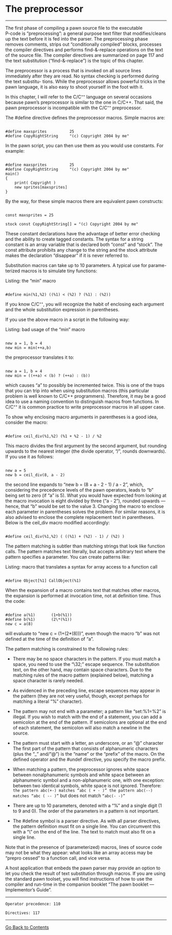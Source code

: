 # The preprocessor

---

The first phase of compiling a pawn source file to the executable  
P-code is “preprocessing”: a general purpose text filter that modifies/cleans up the text
before it is fed into the parser. The preprocessing phase removes comments,
strips out “conditionally compiled” blocks, processes the compiler directives
and performs find-&-replace operations on the text of the source file. The
compiler directives are summarized on page 117 and the text substitution
(“find-&-replace”) is the topic of this chapter.

The preprocessor is a process that is invoked on all source lines immediately
after they are read. No syntax checking is performed during the text substitu-
tions. While the preprocessor allows powerful tricks in the pawn language, it
is also easy to shoot yourself in the foot with it.

In this chapter, I will refer to the C/C⁺⁺ language on several occasions because
pawn’s preprocessor is similar to the one in C/C++. That said, the pawn
preprocessor is incompatible with the C/C⁺⁺ preprocessor.

The #define directive defines the preprocessor macros. Simple macros are:

```pawn

#define maxsprites          25
#define CopyRightString     "(c) Copyright 2004 by me"

```

In the pawn script, you can then use them as you would use constants. For
example:

```pawn

#define maxsprites          25
#define CopyRightString     "(c) Copyright 2004 by me"
main()
{
    print( Copyright )
    new sprites[maxsprites]
}

```

By the way, for these simple macros there are equivalent pawn constructs:

```pawn

const maxsprites = 25

stock const CopyRightString[] = "(c) Copyright 2004 by me"

```

These constant declarations have the advantage of better error checking and
the ability to create tagged constants. The syntax for a string  
constant is an array variable that is declared both “const” and “stock”. The  
const attribute prohibits any change to the string and the stock attribute makes
the declaration “disappear” if it is never referred to.

Substitution macros can take up to 10 parameters. A typical use for parame-
terized macros is to simulate tiny functions:

Listing: the “min” macro

```pawn

#define min(%1,%2) ((%1) < (%2) ? (%1) : (%2))

```

If you know C/C⁺⁺, you will recognize the habit of enclosing each argument
and the whole substitution expression in parentheses.

If you use the above macro in a script in the following way:

Listing: bad usage of the “min” macro

```pawn

new a = 1, b = 4
new min = min(++a,b)

```

the preprocessor translates it to:

```pawn

new a = 1, b = 4
new min = ((++a) < (b) ? (++a) : (b))

```

which causes “a” to possibly be incremented twice. This is one of the traps
that you can trip into when using substitution macros (this particular problem
is well known to C/C++ programmers). Therefore, it may be a good idea to
use a naming convention to distinguish macros from functions. In C/C⁺⁺ it is
common practice to write preprocessor macros in all upper case.

To show why enclosing macro arguments in parentheses is a good idea, consider
the macro:

```pawn

#define ceil_div(%1,%2) (%1 + %2 - 1) / %2

```

This macro divides the first argument by the second argument, but rounding
upwards to the nearest integer (the divide operator, “/”, rounds downwards).
If you use it as follows:

```pawn

new a = 5
new b = ceil_div(8, a - 2)

```

the second line expands to “new b = (8 + a - 2 - 1) / a - 2”,
which, considering the precedence levels of the pawn operators, leads to “b”  
being set to zero (if “a” is 5). What you would have expected from looking at the
macro invocation is eight divided by three (“a - 2”), rounded upwards —
hence, that “b” would be set to the value 3. Changing the macro to enclose
each parameter in parentheses solves the problem. For similar reasons, it is
also advised to enclose the complete replacement text in parentheses. Below
is the ceil_div macro modified accordingly:

```pawn

#define ceil_div(%1,%2) ( ((%1) + (%2) - 1) / (%2) )

```

The pattern matching is subtler than matching strings that look like function
calls. The pattern matches text literally, but accepts arbitrary text where the
pattern specifies a parameter. You can create patterns like:

Listing: macro that translates a syntax for array access to a function call

```pawn

#define Object[%1] CallObject(%1)

```

When the expansion of a macro contains text that matches other macros, the
expansion is performed at invocation time, not at definition time. Thus the code:

```pawn

#define a(%1)       (1+b(%1))
#define b(%1)       (2\*(%1))
new c = a(8)

```

will evaluate to “new c = (1+(2\*(8)))”, even though the macro “b” was not
defined at the time of the definition of “a”.

The pattern matching is constrained to the following rules:

- There may be no space characters in the pattern. If you must match a space, you need to use the “\32;” escape sequence. The substitution text, on the other hand, may contain space characters. Due to the matching rules of the macro pattern (explained below), matching a space character is rarely needed.

- As evidenced in the preceding line, escape sequences may appear in the pattern (they are not very useful, though, except perhaps for matching a literal “%” character).

- The pattern may not end with a parameter; a pattern like “set:%1=%2” is illegal. If you wish to match with the end of a statement, you can add a semicolon at the end of the pattern. If semicolons are optional at the end of each statement, the semicolon will also match a newline in the source.

- The pattern must start with a letter, an underscore, or an “@” character The first part of the pattern that consists of alphanumeric characters (plus the “\_” and/“@”) is the “name” or the “prefix” of the macro. On the defined operator and the #undef directive, you specify the macro prefix.

- When matching a pattern, the preprocessor ignores white space between nonalphanumeric symbols and white space between an alphanumeric symbol and a non-alphanumeric one, with one exception: between two identical symbols, white space is not ignored. Therefore: `the pattern abc(+-) matches “abc ( + - )” the pattern abc(--) matches “abc ( -- )”` but does not match `“abc(- -)”`

- There are up to 10 parameters, denoted with a “%” and a single digit (1 to 9 and 0). The order of the parameters in a pattern is not important.

- The #define symbol is a parser directive. As with all parser directives, the pattern definition must fit on a single line. You can circumvent this with a “\” on the end of the line. The text to match must also fit on a single line.

Note that in the presence of (parameterized) macros, lines of source code may
not be what they appear: what looks like an array access may be “prepro
cessed” to a function call, and vice versa.

A host application that embeds the pawn parser may provide an option to let
you check the result of text substitution through macros. If you are using the
standard pawn toolset, you will find instructions of how to use the compiler
and run-time in the companion booklet “The pawn booklet — Implementor’s Guide”.

---

`Operator precedence: 110`

`Directives: 117`

---

[Go Back to Contents](00-Contents.md)

